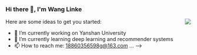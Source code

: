 ### Hi there 👋, I'm Wang Linke

<img align="right" src="https://github-readme-stats.vercel.app/api?username=wanglinke521&show_icons=true&icon_color=CE1D2D&text_color=718096&bg_color=ffffff&hide_title=true" />

Here are some ideas to get you started:

- 🔭 I’m currently working on Yanshan University
- 🌱 I’m currently learning deep learning and recommender systems
- 📫 How to reach me: 18860356598g@163.com
 ...
-->

